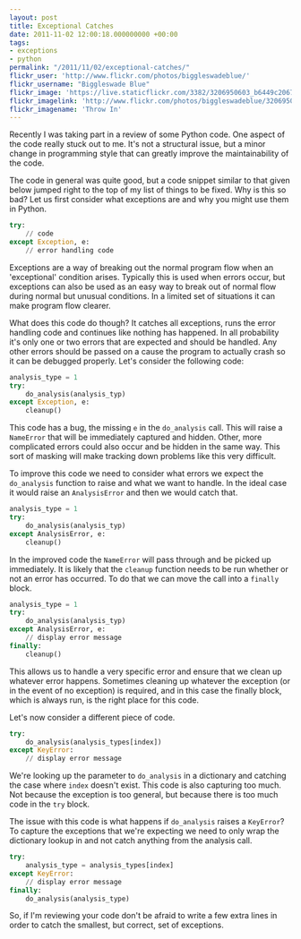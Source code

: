 ```yaml
---
layout: post
title: Exceptional Catches
date: 2011-11-02 12:00:18.000000000 +00:00
tags:
- exceptions
- python
permalink: "/2011/11/02/exceptional-catches/"
flickr_user: 'http://www.flickr.com/photos/biggleswadeblue/'
flickr_username: "Biggleswade Blue"
flickr_image: 'https://live.staticflickr.com/3382/3206950603_b6449c2067_w.jpg'
flickr_imagelink: 'http://www.flickr.com/photos/biggleswadeblue/3206950603/'
flickr_imagename: 'Throw In'
---
```

Recently I was taking part in a review of some Python code. One aspect of the code really stuck out to me.
It's not a structural issue, but a minor change in programming style that can greatly improve the
maintainability of the code.

The code in general was quite good, but a code snippet similar to that given below jumped right to the top of
my list of things to be fixed. Why is this so bad? Let us first consider what exceptions are and why you might
use them in Python.

```python
try:
    // code
except Exception, e:
    // error handling code
```

Exceptions are a way of breaking out the normal program flow when an 'exceptional' condition arises.
Typically this is used when errors occur, but exceptions can also be used as an easy way to break out of
normal flow during normal but unusual conditions. In a limited set of situations it can make program flow
clearer.
<!--more-->

What does this code do though? It catches all exceptions, runs the error handling code and continues like
nothing has happened. In all probability it's only one or two errors that are expected and should be handled.
Any other errors should be passed on a cause the program to actually crash so it can be debugged properly.
Let's consider the following code:

```python
analysis_type = 1
try:
    do_analysis(analysis_typ)
except Exception, e:
    cleanup()
```

 This code has a bug, the missing `e` in the `do_analysis` call. This will raise a
`NameError` that will be immediately captured and hidden. Other, more complicated errors could also
occur and be hidden in the same way. This sort of masking will make tracking down problems like this very
difficult.

To improve this code we need to consider what errors we expect the `do_analysis` function to raise and
what we want to handle. In the ideal case it would raise an `AnalysisError` and then we would catch
that.

```python
analysis_type = 1
try:
    do_analysis(analysis_typ)
except AnalysisError, e:
    cleanup()
```

 In the improved code the `NameError` will pass through and be picked up immediately. It is likely
that the `cleanup` function needs to be run whether or not an error has occurred. To do that we can
move the call into a `finally` block.

```python
analysis_type = 1
try:
    do_analysis(analysis_typ)
except AnalysisError, e:
    // display error message
finally:
    cleanup()
```

 This allows us to handle a very specific error and ensure that we clean up whatever error happens. Sometimes
cleaning up whatever the exception (or in the event of no exception) is required, and in this case the
finally block, which is always run, is the right place for this code.

Let's now consider a different piece of code.

```python
try:
    do_analysis(analysis_types[index])
except KeyError:
    // display error message
```

 We're looking up the parameter to `do_analysis` in a dictionary and catching the case where
`index` doesn't exist. This code is also capturing too much. Not because the exception is too general,
but because there is too much code in the `try` block.

The issue with this code is what happens if `do_analysis` raises a `KeyError`? To capture the
exceptions that we're expecting we need to only wrap the dictionary lookup in and not catch anything from the
analysis call.

```python
try:
    analysis_type = analysis_types[index]
except KeyError:
    // display error message
finally:
    do_analysis(analysis_type)
```

 So, if I'm reviewing your code don't be afraid to write a few extra lines in order to catch the smallest,
but correct, set of exceptions.
